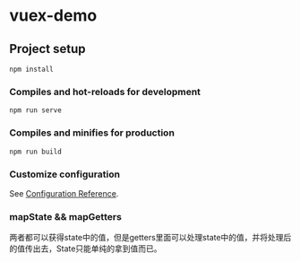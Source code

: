 # vuex-demo

## Project setup
```
npm install
```

### Compiles and hot-reloads for development
```
npm run serve
```

### Compiles and minifies for production
```
npm run build
```

### Customize configuration
See [Configuration Reference](https://cli.vuejs.org/config/).

### mapState && mapGetters
两者都可以获得state中的值，但是getters里面可以处理state中的值，并将处理后的值传出去，State只能单纯的拿到值而已。
